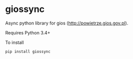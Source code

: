 # giossync
Async python library for gios (http://powietrze.gios.gov.pl).

Requires Python 3.4+

To install
```
pip install giossync
```
